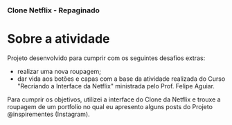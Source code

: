 ### Clone Netflix - Repaginado
# Sobre a atividade
Projeto desenvolvido para cumprir com os seguintes desafios extras:
- realizar uma nova roupagem;
- dar vida aos botões e capas com a base da atividade realizada do Curso "Recriando a Interface da Netflix" ministrada pelo Prof. Felipe Aguiar.

Para cumprir os objetivos, utilizei a interface do Clone da Netflix e trouxe a roupagem de um portfolio no qual eu apresento alguns posts do Projeto @inspirementes (Instagram).
